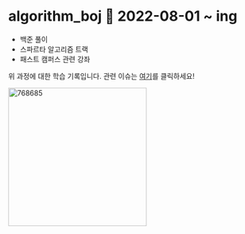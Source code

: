# algorithm_boj  👟 2022-08-01 ~ ing

- 백준 풀이
- 스파르타 알고리즘 트랙
- 패스트 캠퍼스 관련 강좌

위 과정에 대한 학습 기록입니다. 관련 이슈는 [여기](https://github.com/choichanhyeok/algorithm_boj/pulls?q=is%3Apr+is%3Aclosed])를 클릭하세요!



<img width="278" alt="768685" src="https://user-images.githubusercontent.com/68278903/182535307-bbc9786b-1767-41a4-ba71-aedbb5df6217.PNG">

